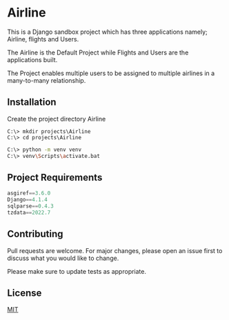 # Airline

This is a Django sandbox project which has three applications namely; Airline, flights and Users.

The Airline is the Default Project while Flights and Users are the applications built.

The Project enables multiple users to be assigned to multiple airlines in a many-to-many relationship.

## Installation

Create the project directory Airline
```
C:\> mkdir projects\Airline
C:\> cd projects\Airline
```

```bash
C:\> python -m venv venv
C:\> venv\Scripts\activate.bat
```

## Project Requirements

```python
asgiref==3.6.0
Django==4.1.4
sqlparse==0.4.3
tzdata==2022.7

```

## Contributing

Pull requests are welcome. For major changes, please open an issue first
to discuss what you would like to change.

Please make sure to update tests as appropriate.

## License

[MIT](https://choosealicense.com/licenses/mit/)
